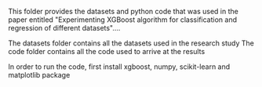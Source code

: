 This folder provides the datasets and python code that was used in the paper entitled "Experimenting XGBoost algorithm for classification and regression of different datasets"....

The datasets folder contains all the datasets used in the research study
The code folder contains all the code used to arrive at the results

In order to run the code, first install xgboost, numpy, scikit-learn and matplotlib package

